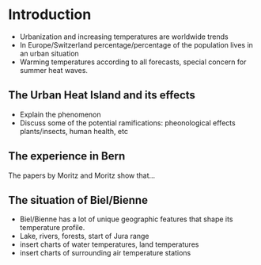 # Introduction

* Urbanization and increasing temperatures are worldwide trends
* In Europe/Switzerland percentage/percentage of the population lives in an urban situation
* Warming temperatures according to all forecasts, special concern for summer heat waves.

## The Urban Heat Island and its effects
* Explain the phenomenon
* Discuss some of the potential ramifications: pheonological effects plants/insects, human health, etc

## The experience in Bern
The papers by Moritz and Moritz show that...

## The situation of Biel/Bienne
* Biel/Bienne has a lot of unique geographic features that shape its temperature profile.
* Lake, rivers, forests, start of Jura range
* insert charts of water temperatures, land temperatures
* insert charts of surrounding air temperature stations